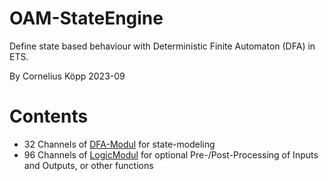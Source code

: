 # OAM-StateEngine

Define state based behaviour with Deterministic Finite Automaton (DFA) in ETS.

By Cornelius Köpp 2023-09

# Contents
* 32 Channels of [DFA-Modul](https://github.com/OpenKNX/OFM-DFA) for state-modeling
* 96 Channels of [LogicModul](https://github.com/OpenKNX/OFM-LogicModul) for optional Pre-/Post-Processing of Inputs and Outputs, or other functions 